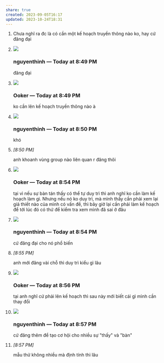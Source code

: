 ```yaml
---
share: true
created: 2023-09-05T16:17
updated: 2023-10-24T18:31
---
```


1. Chưa nghĩ ra đc là có cần một kế hoạch truyền thông nào ko, hay cứ đăng đại
    
2. ![](https://cdn.discordapp.com/avatars/868664862321045524/97b8376ec4095af659c509532d2893df.webp?size=100)
    
    ### nguyenthinh _—_ Today at 8:49 PM
    
    đăng đại
    
3. ![](https://cdn.discordapp.com/avatars/436156162380005377/bebf29800036e95edb61cb534b7b8c4b.webp?size=100)
    
    ### Ooker _—_ Today at 8:49 PM
    
    ko cần lên kế hoạch truyền thông nào à
    
4. ![](https://cdn.discordapp.com/avatars/868664862321045524/97b8376ec4095af659c509532d2893df.webp?size=100)
    
    ### nguyenthinh _—_ Today at 8:50 PM
    
    khó
    
5. _[_8:50 PM_]_
    
    anh khoanh vùng group nào liên quan r đăng thôi
    
6. ![](https://cdn.discordapp.com/avatars/436156162380005377/bebf29800036e95edb61cb534b7b8c4b.webp?size=100)
    
    ### Ooker _—_ Today at 8:54 PM
    
    tại vì nếu sự bàn tán thấy có thể tự duy trì thì anh nghĩ ko cần làm kế hoạch làm gì. Nhưng nếu nó ko duy trì, mà mình thấy cần phải xem lại giả thiết nào của mình có vấn đề, thì bây giờ lại cần phải làm kế hoạch để tới lúc đó có thứ để kiểm tra xem mình đã sai ở đâu
    
7. ![](https://cdn.discordapp.com/avatars/868664862321045524/97b8376ec4095af659c509532d2893df.webp?size=100)
    
    ### nguyenthinh _—_ Today at 8:54 PM
    
    cứ đăng đại cho nó phổ biến
    
8. _[_8:55 PM_]_
    
    anh mới đăng vài chỗ thì duy trì kiểu gì lâu
    
9. ![](https://cdn.discordapp.com/avatars/436156162380005377/bebf29800036e95edb61cb534b7b8c4b.webp?size=100)
    
    ### Ooker _—_ Today at 8:56 PM
    
    tại anh nghĩ cứ phải lên kế hoạch thì sau này mới biết cái gì mình cần thay đổi
    
10. ![](https://cdn.discordapp.com/avatars/868664862321045524/97b8376ec4095af659c509532d2893df.webp?size=100)
    
    ### nguyenthinh _—_ Today at 8:57 PM
    
    cứ đăng thêm để tạo cơ hội cho nhiều sự "thấy" và "bàn"
    
11. _[_8:57 PM_]_
    
    mẫu thử không nhiều mà định tính thì lâu